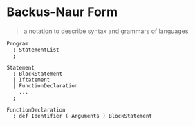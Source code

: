 # Backus-Naur Form
> a notation to describe syntax and grammars of languages

```
Program
  : StatementList
  ;

Statement
  : BlockStatement
  | Iftatement
  | FunctionDeclaration
    ...
  ;

FunctionDeclaration
  : def Identifier ( Arguments ) BlockStatement
```

